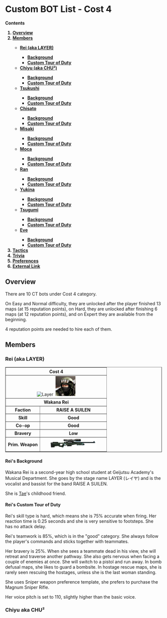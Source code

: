 # Custom BOT List - Cost 4
<B>Contents
<Ol>
<Li><a href="#overview">Overview</a></li>
<Li><a href="#members">Members</a></li>
<Ul>
<Li><a href="#rei-aka-layer">Rei (aka LAYER)</a></li>
<ul>
<li><a href="#reis-background">Background</a></li>
<li><a href="#reis-custom-tour-of-duty">Custom Tour of Duty</a></li>
</ul>
<Li><a href="#chiyu-aka-chu2">Chiyu (aka CHU²)</a></li>
<ul>
<li><a href="#chiyu-background">Background</a></li>
<li><a href="#chiyu-custom-tour-of-duty">Custom Tour of Duty</a></li>
</ul>
<Li><a href="#tsukushi">Tsukushi</a></li>
<ul>
<li><a href="#tsukushis-background">Background</a></li>
<li><a href="#tsukushis-custom-tour-of-duty">Custom Tour of Duty</a></li>
</ul>
<Li><a href="#chisato">Chisato</a></li>
<ul>
<li><a href="#chisatos-background">Background</a></li>
<li><a href="#chisatos-custom-tour-of-duty">Custom Tour of Duty</a></li>
</ul>
<Li><a href="#misaki">Misaki</a></li>
<ul>
<li><a href="#misakis-background">Background</a></li>
<li><a href="#misakis-custom-tour-of-duty">Custom Tour of Duty</a></li>
</ul>
<Li><a href="#moca">Moca</a></li>
<ul>
<li><a href="#mocas-background">Background</a></li>
<li><a href="#mocas-custom-tour-of-duty">Custom Tour of Duty</a></li>
</ul>
<Li><a href="#ran">Ran</a></li>
<ul>
<li><a href="#rans-background">Background</a></li>
<li><a href="#rans-custom-tour-of-duty">Custom Tour of Duty</a></li>
</ul>
<Li><a href="#yukina">Yukina</a></li>
<ul>
<li><a href="#yukinas-background">Background</a></li>
<li><a href="#yukinas-custom-tour-of-duty">Custom Tour of Duty</a></li>
</ul>
<Li><a href="#tsugumi">Tsugumi</a></li>
<ul>
<li><a href="#tsugumis-background">Background</a></li>
<li><a href="#tsugumis-custom-tour-of-duty">Custom Tour of Duty</a></li>
</ul>
<Li><a href="#eve">Eve</a></li>
<ul>
<li><a href="#eves-background">Background</a></li>
<li><a href="#eves-custom-tour-of-duty">Custom Tour of Duty</a></li>
</ul>
</Ul>
<Li><a href="#tactics">Tactics</a></li>
<Li><a href="#trivia">Trivia</a></li>
<Li><a href="#preferences">Preferences</a></li>
<Li><a href="#external-link">External Link</a></li>
</Ol></b>

## Overview
There are 10 CT bots under Cost 4 category.

On Easy and Normal difficulty, they are unlocked after the player finished 13 maps (at 15 reputation points), on Hard, they are unlocked after finishing 6 maps (at 12 reputation points), and on Expert they are available from the beginning.

4 reputation points are needed to hire each of them.

## Members
### Rei (aka LAYER)
<Table border="1">
<Tbody align="center">
<Tr>
<Th colspan="2">Cost 4</th>
</Tr>
<Tr>
<Td colspan="2"><img width="64px" height="64px" alt="Layer" src="https://i.bandori.party/u/i/m/36LAYER-rxqBxn.png">&nbsp;&nbsp;<img src="https://raw.githubusercontent.com/munawars14/Munawars14-Condition-Zero-Custom-BOT-for-Tour-of-Duty-from-BanG-Dream/main/urban.png" /></td>
</Tr>
<Tr>
<Th colspan="2">Wakana Rei</th>
</Tr>
<Tr>
<Th>Faction</th>
<Th>RAISE A SUILEN</th>
</Tr>
<Tr>
<Th>Skill</th>
<Th>Good</th>
</Tr>
<Tr>
<Th>Co-op</th>
<Th>Good</th>
</Tr>
<Tr>
<Th>Bravery</th>
<Th>Low</th>
</Tr>
<Tr>
<Th>Prim. Weapon</th>
<td><img width="75%" height="75%" src="https://raw.githubusercontent.com/munawars14/Munawars14-Condition-Zero-Custom-BOT-for-Tour-of-Duty-from-BanG-Dream/main/awp.png" /></td>
</Tr>
</Tbody>
</Table>

#### Rei's Background
Wakana Rei is a second-year high school student at Geijutsu Academy's Musical Department. She goes by the stage name LAYER (レイヤ) and is the vocalist and bassist for the band RAISE A SUILEN.

She is <a href="https://github.com/munawars14/Munawars14-Condition-Zero-Custom-BOT-for-Tour-of-Duty-from-BanG-Dream/blob/main/Custom%20Bots%20List%20-%20Cost%203.md#tae">Tae</a>'s childhood friend.

#### Rei's Custom Tour of Duty
Rei's skill type is hard, which means she is 75% accurate when firing. Her reaction time is 0.25 seconds and she is very sensitive to footsteps. She has no attack delay.

Rei's teamwork is 85%, which is in the "good" category. She always follow the player's commands and sticks together with teammates.

Her bravery is 25%. When she sees a teammate dead in his view, she will retreat and traverse another pathway. She also gets nervous when facing a couple of enemies at once. She will switch to a pistol and run away. In bomb defusal maps, she likes to guard a bombsite. In hostage rescue maps, she is rarely seen rescuing the hostages, unless she is the last woman standing.

She uses Sniper weapon preference template, she prefers to purchase the Magnum Sniper Rifle.

Her voice pitch is set to 110, slightly higher than the basic voice.

### Chiyu aka CHU²


